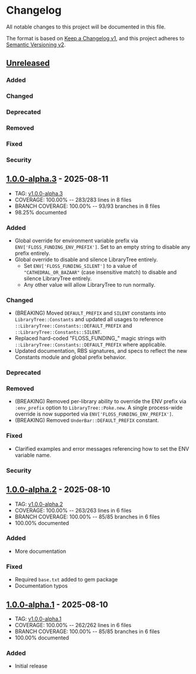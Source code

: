 # Changelog
All notable changes to this project will be documented in this file.

The format is based on [Keep a Changelog v1](https://keepachangelog.com/en/1.0.0/),
and this project adheres to [Semantic Versioning v2](https://semver.org/spec/v2.0.0.html).

## [Unreleased]
### Added
### Changed
### Deprecated
### Removed
### Fixed
### Security

## [1.0.0-alpha.3] - 2025-08-11
- TAG: [v1.0.0-alpha.3][1.0.0-alpha.3t]
- COVERAGE: 100.00% -- 283/283 lines in 8 files
- BRANCH COVERAGE: 100.00% -- 93/93 branches in 8 files
- 98.25% documented
### Added
- Global override for environment variable prefix via `ENV['FLOSS_FUNDING_ENV_PREFIX']`. Set to an empty string to disable any prefix entirely.
- Global override to disable and silence LibraryTree entirely.
  - Set `ENV['FLOSS_FUNDING_SILENT']` to a value of `"CATHEDRAL_OR_BAZAAR"` (case insensitive match) to disable and silence LibraryTree entirely.
  - Any other value will allow LibraryTree to run normally.
### Changed
- (BREAKING) Moved `DEFAULT_PREFIX` and `SILENT` constants into `LibraryTree::Constants` and updated all usages to reference `::LibraryTree::Constants::DEFAULT_PREFIX` and `::LibraryTree::Constants::SILENT`.
- Replaced hard-coded "FLOSS_FUNDING_" magic strings with `::LibraryTree::Constants::DEFAULT_PREFIX` where applicable.
- Updated documentation, RBS signatures, and specs to reflect the new Constants module and global prefix behavior.
### Deprecated
### Removed
- (BREAKING) Removed per-library ability to override the ENV prefix via `:env_prefix` option to `LibraryTree::Poke.new`. A single process-wide override is now supported via `ENV['FLOSS_FUNDING_ENV_PREFIX']`.
- (BREAKING) Removed `UnderBar::DEFAULT_PREFIX` constant.
### Fixed
- Clarified examples and error messages referencing how to set the ENV variable name.
### Security

## [1.0.0-alpha.2] - 2025-08-10
- TAG: [v1.0.0-alpha.2][1.0.0-alpha.2t]
- COVERAGE: 100.00% -- 263/263 lines in 6 files
- BRANCH COVERAGE: 100.00% -- 85/85 branches in 6 files
- 100.00% documented
### Added
- More documentation
### Fixed
- Required `base.txt` added to gem package
- Documentation typos

## [1.0.0-alpha.1] - 2025-08-10
- TAG: [v1.0.0-alpha.1][1.0.0-alpha.1t]
- COVERAGE: 100.00% -- 262/262 lines in 6 files
- BRANCH COVERAGE: 100.00% -- 85/85 branches in 6 files
- 100.00% documented
### Added
- Initial release

[Unreleased]: https://gitlab.com/galtzo-floss/library_tree/-/compare/v1.0.0-alpha.3...main
[1.0.0-alpha.3]: https://gitlab.com/galtzo-floss/library_tree/-/compare/v1.0.0-alpha.2...v1.0.0-alpha.3
[1.0.0-alpha.3t]: https://gitlab.com/galtzo-floss/library_tree/-/tags/v1.0.0-alpha.3
[1.0.0-alpha.2]: https://gitlab.com/galtzo-floss/library_tree/-/compare/v1.0.0-alpha.1...v1.0.0-alpha.2
[1.0.0-alpha.2t]: https://gitlab.com/galtzo-floss/library_tree/-/tags/v1.0.0-alpha.2
[1.0.0-alpha.1]: https://gitlab.com/galtzo-floss/library_tree/-/compare/389ece6fb9bd04013d11edca6fb6830139a84f4c...v1.0.0-alpha.1
[1.0.0-alpha.1t]: https://gitlab.com/galtzo-floss/library_tree/-/tags/v1.0.0-alpha.1
